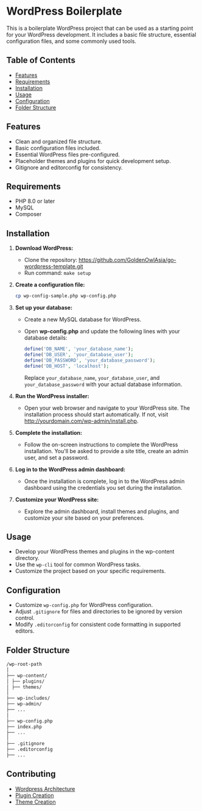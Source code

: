 # WordPress Boilerplate

This is a boilerplate WordPress project that can be used as a starting point for your WordPress development. It includes a basic file structure, essential configuration files, and some commonly used tools.

## Table of Contents

- [Features](#features)
- [Requirements](#requirements)
- [Installation](#installation)
- [Usage](#usage)
- [Configuration](#configuration)
- [Folder Structure](#folder-structure)

## Features

- Clean and organized file structure.
- Basic configuration files included.
- Essential WordPress files pre-configured.
- Placeholder themes and plugins for quick development setup.
- Gitignore and editorconfig for consistency.

## Requirements

- PHP 8.0 or later
- MySQL
- Composer

## Installation

1. **Download WordPress:**

   - Clone the repository: https://github.com/GoldenOwlAsia/go-wordpress-template.git
   - Run command: `make setup`

4. **Create a configuration file:**

    ```bash
    cp wp-config-sample.php wp-config.php
    
5. **Set up your database:**
    - Create a new MySQL database for WordPress.
    - Open **wp-config.php** and update the following lines with your database details:

        ```php
        define('DB_NAME', 'your_database_name');
        define('DB_USER', 'your_database_user');
        define('DB_PASSWORD', 'your_database_password');
        define('DB_HOST', 'localhost');
        ```
        Replace `your_database_name`, `your_database_user`, and `your_database_password` with your actual database information.

6. **Run the WordPress installer:**
    - Open your web browser and navigate to your WordPress site. The installation process should start automatically. If not, visit http://yourdomain.com/wp-admin/install.php.

7. **Complete the installation:**
    - Follow the on-screen instructions to complete the WordPress installation. You'll be asked to provide a site title, create an admin user, and set a password.

8. **Log in to the WordPress admin dashboard:**
    - Once the installation is complete, log in to the WordPress admin dashboard using the credentials you set during the installation.

9. **Customize your WordPress site:**
    - Explore the admin dashboard, install themes and plugins, and customize your site based on your preferences.

## Usage
    
- Develop your WordPress themes and plugins in the wp-content directory.
- Use the `wp-cli` tool for common WordPress tasks.
- Customize the project based on your specific requirements.

## Configuration

- Customize `wp-config.php` for WordPress configuration.
- Adjust `.gitignore` for files and directories to be ignored by version control.
- Modify `.editorconfig` for consistent code formatting in supported editors.

## Folder Structure

```bash
/wp-root-path
│
├── wp-content/
│ ├── plugins/
│ ├── themes/
│
├── wp-includes/
├── wp-admin/
├── ...
│
├── wp-config.php
├── index.php
├── ...
│
├── .gitignore
├── .editorconfig
├── ...
```

## Contributing

- [Wordpress Architecture](https://codex.wordpress.org/Site_Architecture_1.5)
- [Plugin Creation](https://developer.wordpress.org/plugins/intro/)
- [Theme Creation](https://codex.wordpress.org/Theme_Development)